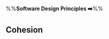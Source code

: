 <link rel="stylesheet" href="{{baseUrl}}/css/textbook.css">

<div class="website-content">

%%**Software Design Principles :arrow_right:**%%

## Cohesion

<div id="main">

<include src="what/embed.md" />
<include src="why/embed.md" />
<include src="how/embed.md" />

</div>

</div>
